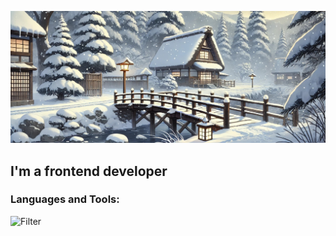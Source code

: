 ![Header](https://github.com/Anizart/Anizart/blob/main/assets/anime-style.jpg)

## I'm a frontend developer

### Languages and Tools:
![Filter](https://img.shields.io/badge/JavaScript-you_like-blue)



<!-- 
<img alt="Static Badge" src="https://img.shields.io/badge/JavaScript-2a2f39-style=for-the-badge&logo=javascript&logoColor=#F7DF1E">

img src="https://img.shields.io/badge/НАДПИСЬ НА БЕЙДЖЕ-ЦВЕТ ФОНА?style=for-the-badge&logo=НАЗВАНИЕ ЛОГОТИПА&logoColor=ЦВЕТ ЛОГОТИПА"/ -->

